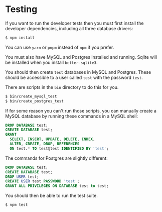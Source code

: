 # Testing

If you want to run the developer tests then you must first install the
developer dependencies, including all three database drivers:

```bash
$ npm install
```

You can use `yarn` or `pnpm` instead of `npm` if you prefer.

You must also have MySQL and Postgres installed and running.  Sqlite
will be installed when you install `better-sqlite3`.

You should then create `test` databases in MySQL and Postgres.  These
should be accessible to a user called `test` with the password `test`.

There are scripts in the `bin` directory to do this for you.

```bash
$ bin/create_mysql_test
$ bin/create_postgres_test
```

If for some reason you can't run those scripts, you can manually create
a MySQL database by running these commands in a MySQL shell:

```sql
DROP DATABASE test;
CREATE DATABASE test;
GRANT
  SELECT, INSERT, UPDATE, DELETE, INDEX,
  ALTER, CREATE, DROP, REFERENCES
  ON test.* TO test@test IDENTIFIED BY 'test';
```

The commands for Postgres are slightly different:

```sql
DROP DATABASE test;
CREATE DATABASE test;
DROP USER test;
CREATE USER test PASSWORD 'test';
GRANT ALL PRIVILEGES ON DATABASE test to test;
```

You should then be able to run the test suite.

```bash
$ npm test
```
